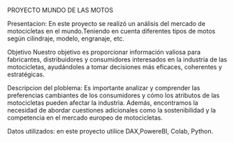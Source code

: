PROYECTO MUNDO DE LAS MOTOS 

Presentacion: 
En este proyecto se realizó un análisis del mercado de motocicletas en el mundo.Teniendo en cuenta diferentes tipos de motos según cilindraje, modelo,  engranaje, etc.

Objetivo
Nuestro objetivo es proporcionar información valiosa para fabricantes, distribuidores y consumidores interesados en la industria de las motocicletas, ayudándoles a tomar decisiones más eficaces, coherentes  y estratégicas.

Descripcion del ploblema:
Es importante analizar y comprender las preferencias cambiantes de los consumidores y cómo los atributos de las motocicletas pueden afectar la industria. Además, encontramos la necesidad de abordar cuestiones adicionales como la sostenibilidad y la competencia en el mercado europeo de motocicletas.

Datos utilizados:
en este proyecto utilice DAX,PowereBI, Colab, Python.



